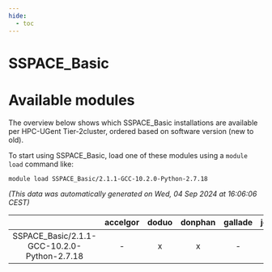 ```yaml
---
hide:
  - toc
---
```


SSPACE_Basic
============

# Available modules


The overview below shows which SSPACE_Basic installations are available per HPC-UGent Tier-2cluster, ordered based on software version (new to old).

To start using SSPACE_Basic, load one of these modules using a `module load` command like:

```shell
module load SSPACE_Basic/2.1.1-GCC-10.2.0-Python-2.7.18
```

*(This data was automatically generated on Wed, 04 Sep 2024 at 16:06:06 CEST)*  

| |accelgor|doduo|donphan|gallade|joltik|shinx|skitty|
| :---: | :---: | :---: | :---: | :---: | :---: | :---: | :---: |
|SSPACE_Basic/2.1.1-GCC-10.2.0-Python-2.7.18|-|x|x|-|x|-|-|
